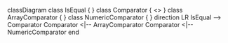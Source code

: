 classDiagram
    class IsEqual {
    }
    class Comparator {
        <<abstract>>
    }
    class ArrayComparator {
    }
    class NumericComparator {
    }
    direction LR
    IsEqual --> Comparator
    Comparator <|-- ArrayComparator
    Comparator <|-- NumericComparator
    end